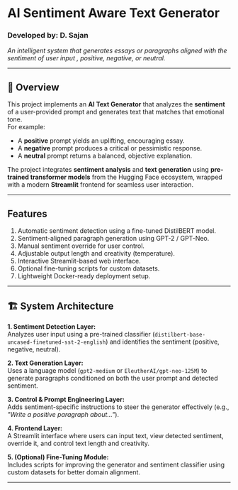 # AI Sentiment Aware Text Generator  

### Developed by: D. Sajan
*An intelligent system that generates essays or paragraphs aligned with the sentiment of user input , positive, negative, or neutral.*

---

## 🌟 Overview

This project implements an **AI Text Generator** that analyzes the **sentiment** of a user-provided prompt and generates text that matches that emotional tone.  
For example:
- A **positive** prompt yields an uplifting, encouraging essay.  
- A **negative** prompt produces a critical or pessimistic response.  
- A **neutral** prompt returns a balanced, objective explanation.  

The project integrates **sentiment analysis** and **text generation** using **pre-trained transformer models** from the Hugging Face ecosystem, wrapped with a modern **Streamlit** frontend for seamless user interaction.

---

## Features

1.	Automatic sentiment detection using a fine-tuned DistilBERT model.  
2.	Sentiment-aligned paragraph generation using GPT-2 / GPT-Neo.  
3.	Manual sentiment override for user control.  
4.	Adjustable output length and creativity (temperature).  
5.	Interactive Streamlit-based web interface.  
6.	Optional fine-tuning scripts for custom datasets.  
7.	Lightweight Docker-ready deployment setup.  

---

## 🏗️ System Architecture

**1. Sentiment Detection Layer:**  
Analyzes user input using a pre-trained classifier (`distilbert-base-uncased-finetuned-sst-2-english`) and identifies the sentiment (positive, negative, neutral).  

**2. Text Generation Layer:**  
Uses a language model (`gpt2-medium` or `EleutherAI/gpt-neo-125M`) to generate paragraphs conditioned on both the user prompt and detected sentiment.  

**3. Control & Prompt Engineering Layer:**  
Adds sentiment-specific instructions to steer the generator effectively (e.g., *"Write a positive paragraph about..."*).  

**4. Frontend Layer:**  
A Streamlit interface where users can input text, view detected sentiment, override it, and control text length and creativity.  

**5. (Optional) Fine-Tuning Module:**  
Includes scripts for improving the generator and sentiment classifier using custom datasets for better domain alignment.  

---





